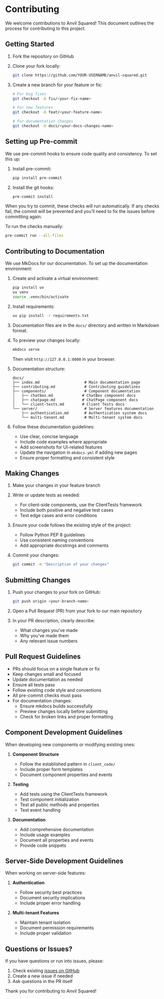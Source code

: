# Contributing

We welcome contributions to Anvil Squared! This document outlines the process for contributing to this project.

## Getting Started

1. Fork the repository on GitHub

2. Clone your fork locally:
   ```bash
   git clone https://github.com/YOUR-USERNAME/anvil-squared.git
   ```

3. Create a new branch for your feature or fix:
   ```bash
   # For bug fixes
   git checkout -b fix/<your-fix-name>

   # For new features
   git checkout -b feat/<your-feature-name>

   # For documentation changes
   git checkout -b docs/<your-docs-changes-name>
   ```

## Setting up Pre-commit

We use pre-commit hooks to ensure code quality and consistency. To set this up:

1. Install pre-commit:
   ```bash
   pip install pre-commit
   ```

2. Install the git hooks:
   ```bash
   pre-commit install
   ```

When you try to commit, these checks will run automatically. If any checks fail, the commit will be prevented and you'll need to fix the issues before committing again.

To run the checks manually:
```bash
pre-commit run --all-files
```

## Contributing to Documentation

We use MkDocs for our documentation. To set up the documentation environment:

1. Create and activate a virtual environment:
   ```bash
   pip install uv
   uv venv
   source .venv/bin/activate
   ```

2. Install requirements:
   ```bash
   uv pip install -r requirements.txt
   ```

3. Documentation files are in the `docs/` directory and written in Markdown format.

4. To preview your changes locally:
   ```bash
   mkdocs serve
   ```
   Then visit `http://127.0.0.1:8000` in your browser.

5. Documentation structure:
   ```
   docs/
   ├── index.md                    # Main documentation page
   ├── contributing.md             # Contributing guidelines
   ├── components/                 # Component documentation
   │   ├── chatbox.md             # ChatBox component docs
   │   ├── chatpage.md            # ChatPage component docs
   │   └── client-tests.md        # Client Tests docs
   └── server/                     # Server features documentation
       ├── authentication.md       # Authentication system docs
       └── multi-tenant.md         # Multi-tenant system docs
   ```

6. Follow these documentation guidelines:
   - Use clear, concise language
   - Include code examples where appropriate
   - Add screenshots for UI-related features
   - Update the navigation in `mkdocs.yml` if adding new pages
   - Ensure proper formatting and consistent style

## Making Changes

1. Make your changes in your feature branch

2. Write or update tests as needed:
   - For client-side components, use the ClientTests framework
   - Include both positive and negative test cases
   - Test edge cases and error conditions

3. Ensure your code follows the existing style of the project:
   - Follow Python PEP 8 guidelines
   - Use consistent naming conventions
   - Add appropriate docstrings and comments

4. Commit your changes:
   ```bash
   git commit -m "Description of your changes"
   ```

## Submitting Changes

1. Push your changes to your fork on GitHub:
   ```bash
   git push origin <your-branch-name>
   ```

2. Open a Pull Request (PR) from your fork to our main repository

3. In your PR description, clearly describe:
   - What changes you've made
   - Why you've made them
   - Any relevant issue numbers

## Pull Request Guidelines

- PRs should focus on a single feature or fix
- Keep changes small and focused
- Update documentation as needed
- Ensure all tests pass
- Follow existing code style and conventions
- All pre-commit checks must pass
- For documentation changes:
  - Ensure mkdocs builds successfully
  - Preview changes locally before submitting
  - Check for broken links and proper formatting

## Component Development Guidelines

When developing new components or modifying existing ones:

1. **Component Structure**
   - Follow the established pattern in `client_code/`
   - Include proper form templates
   - Document component properties and events

2. **Testing**
   - Add tests using the ClientTests framework
   - Test component initialization
   - Test all public methods and properties
   - Test event handling

3. **Documentation**
   - Add comprehensive documentation
   - Include usage examples
   - Document all properties and events
   - Provide code snippets

## Server-Side Development Guidelines

When working on server-side features:

1. **Authentication**
   - Follow security best practices
   - Document security implications
   - Include proper error handling

2. **Multi-tenant Features**
   - Maintain tenant isolation
   - Document permission requirements
   - Include proper validation

## Questions or Issues?

If you have questions or run into issues, please:

1. Check existing [issues on GitHub](https://github.com/yahiakala/anvil-squared/issues)
2. Create a new issue if needed
3. Ask questions in the PR itself

Thank you for contributing to Anvil Squared!
